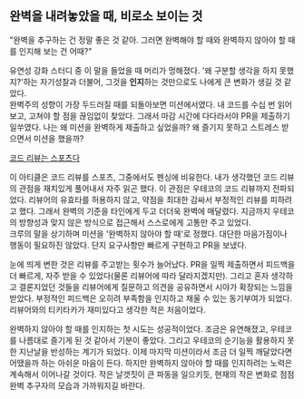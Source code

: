 ## 완벽을 내려놓았을 때, 비로소 보이는 것

"완벽을 추구하는 건 정말 좋은 것 같아. 그러면 완벽해야 할 때와 완벽하지 않아야 할 때를 인지해 보는 건 어때?"

유연성 강화 스터디 중 이 말을 들었을 때 머리가 멍해졌다. '왜 구분할 생각을 하지 못했지?'하는 자기성찰과 더불어, 그것을 **인지**하는 것만으로도 나에게 큰 변화가 생길 것 같았다.<br/>
완벽주의 성향이 가장 두드러질 때를 되돌아보면 미션에서였다. 내 코드를 수십 번 읽어보고, 고쳐야 할 점을 끊임없이 찾았다. 그래서 마감 시간에 다다라서야 PR을 제출하기 일쑤였다.
나는 왜 미션을 완벽하게 제출하고 싶었을까? 왜 즐기지 못하고 스트레스 받으면서 미션을 했을까?

[코드 리뷰는 스포츠다](https://yozm.wishket.com/magazine/detail/1903/)

이 아티클은 코드 리뷰를 스포츠, 그중에서도 펜싱에 비유한다. 내가 생각했던 코드 리뷰의 관점을 재치있게 풀어내서 자주 읽곤 했다.
이 관점은 우테코의 코드 리뷰까지 전파되었다. 리뷰어의 유효타를 허용하지 않고, 약점을 최대한 감싸서 부정적인 리뷰를 피하려고 했다. 그래서 완벽의 기준을 타인에게 두고 더더욱 완벽에 매달렸다. 지금까지 우테코의 방향성과 맞지 않은 방식으로 접근해서 스스로에게 고통만 주고 있었다.<br/>
크루의 말을 상기하며 미션을 '완벽하지 않아야 할 때'로 정했다. 대단한 마음가짐이나 행동이 필요하진 않았다. 단지 요구사항만 빠르게 구현하고 PR을 보냈다.

눈에 띄게 변한 것은 리뷰를 주고받는 횟수가 늘어났다. PR을 일찍 제출하면서 피드백을 더 빠르게, 자주 받을 수 있었다(물론 리뷰어에 따라 달라지겠지만). 그리고 혼자 생각하고 결론지었던 것들을 리뷰어에게 질문하고 의견을 공유하면서 시야가 확장되는 느낌을 받았다. 부정적인 피드백은 오히려 부족함을 인지하고 채울 수 있는 동기부여가 되었다. 리뷰어와의 티키타카가 재미있다고 생각한 적은 처음이었다.

완벽하지 않아야 할 때를 인지하는 첫 시도는 성공적이었다. 조금은 유연해졌고, 우테코를 나름대로 즐기게 된 것 같아서 기분이 좋았다. 그리고 우테코의 순기능을 활용하지 못한 지난날을 반성하는 계기가 되었다. 이제 마지막 미션이라서 조금 더 일찍 깨달았다면 어땠을까 하는 아쉬운 마음이 든다. 하지만 완벽하지 않아야 할 때를 인지하려는 노력은 계속해서 이어나갈 것이다. 작은 날갯짓이 큰 파동을 일으키듯, 현재의 작은 변화로 점점 완벽 추구자의 모습과 가까워지길 바란다.
